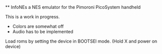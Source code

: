 ** InfoNEs a NES emulator for the Pimoroni PicoSystem handheld


This is a work in progress.

- Colors are somewhat off
- Audio has to be implemented

Load roms by setting the device in BOOTSEl mode. (Hold X and power on device)

